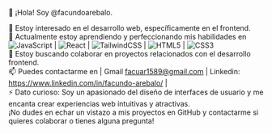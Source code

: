 👋 ¡Hola! Soy @facundoarebalo.

👀 Estoy interesado en el desarrollo web, específicamente en el frontend.
<br/>
🌱 Actualmente estoy aprendiendo y perfeccionando mis habilidades en ![JavaScript](https://img.shields.io/badge/javascript-%23323330.svg?style=for-the-badge&logo=javascript&logoColor=%23F7DF1E) | ![React](https://img.shields.io/badge/react-%2320232a.svg?style=for-the-badge&logo=react&logoColor=%2361DAFB) | ![TailwindCSS](https://img.shields.io/badge/tailwindcss-%2338B2AC.svg?style=for-the-badge&logo=tailwind-css&logoColor=white) | ![HTML5](https://img.shields.io/badge/html5-%23E34F26.svg?style=for-the-badge&logo=html5&logoColor=white) | ![CSS3](https://img.shields.io/badge/css3-%231572B6.svg?style=for-the-badge&logo=css3&logoColor=white)
<br/>
💞️ Estoy buscando colaborar en proyectos relacionados con el desarrollo frontend.
<br/>
📫 Puedes contactarme en | Gmail facuar1589@gmail.com | Linkedin: https://www.linkedin.com/in/facundo-arebalo/ |
<br/>
⚡ Dato curioso: Soy un apasionado del diseño de interfaces de usuario y me encanta crear experiencias web intuitivas y atractivas.
<br/>
¡No dudes en echar un vistazo a mis proyectos en GitHub y contactarme si quieres colaborar o tienes alguna pregunta!

